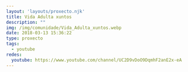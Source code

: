 ```yaml
---
layout: 'layouts/proxecto.njk'
title: Vida Adulta xuntos
description: ""
img: /img/comunidade/Vida_Adulta_xuntos.webp
date: 2018-03-13 15:36:22
type: proxecto
tags:
  - youtube
redes:
  youtube: https://www.youtube.com/channel/UC2D9vDoO9DqmhF2anE2x-eA
---
```

